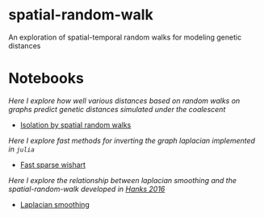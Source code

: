 # spatial-random-walk

An exploration of spatial-temporal random walks for modeling genetic distances

# Notebooks

*Here I explore how well various distances based on random walks on graphs predict genetic distances simulated under the coalescent*

* [Isolation by spatial random walks](https://github.com/jhmarcus/spatial-random-walk/blob/master/notebooks/isolation_by_srw.ipynb)

*Here I explore fast methods for inverting the graph laplacian implemented in `julia`*

* [Fast sparse wishart](https://github.com/jhmarcus/spatial-random-walk/blob/master/notebooks/fast_sparse_wishart.ipynb)

*Here I explore the relationship between laplacian smoothing and the spatial-random-walk developed in [Hanks 2016](https://github.com/jhmarcus/spatial-random-walk/blob/master/ref/hanks_2016.pdf)*

* [Laplacian smoothing](https://github.com/jhmarcus/spatial-random-walk/blob/master/notebooks/laplacian_smoothing.pdf)
